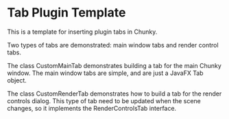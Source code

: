 Tab Plugin Template
===================

This is a template for inserting plugin tabs in Chunky.

Two types of tabs are demonstrated: main window tabs and render control tabs.

The class CustomMainTab demonstrates building a tab for the main Chunky window.
The main window tabs are simple, and are just a JavaFX Tab object.

The class CustomRenderTab demonstrates how to build a tab for the render
controls dialog.  This type of tab need to be updated when the scene
changes, so it implements the RenderControlsTab interface.
